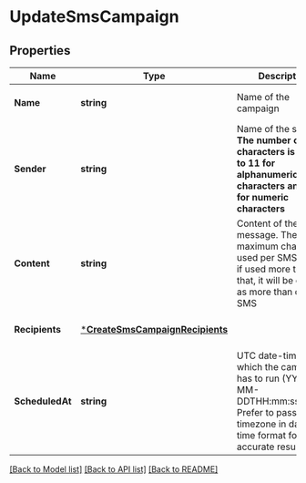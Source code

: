 # UpdateSmsCampaign

## Properties
Name | Type | Description | Notes
------------ | ------------- | ------------- | -------------
**Name** | **string** | Name of the campaign | [optional] [default to null]
**Sender** | **string** | Name of the sender. **The number of characters is limited to 11 for alphanumeric characters and 15 for numeric characters** | [optional] [default to null]
**Content** | **string** | Content of the message. The maximum characters used per SMS is 160, if used more than that, it will be counted as more than one SMS | [optional] [default to null]
**Recipients** | [***CreateSmsCampaignRecipients**](createSmsCampaign_recipients.md) |  | [optional] [default to null]
**ScheduledAt** | **string** | UTC date-time on which the campaign has to run (YYYY-MM-DDTHH:mm:ss.SSSZ). Prefer to pass your timezone in date-time format for accurate result. | [optional] [default to null]

[[Back to Model list]](../README.md#documentation-for-models) [[Back to API list]](../README.md#documentation-for-api-endpoints) [[Back to README]](../README.md)

